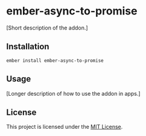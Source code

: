 ember-async-to-promise
==============================================================================

[Short description of the addon.]

Installation
------------------------------------------------------------------------------

```
ember install ember-async-to-promise
```


Usage
------------------------------------------------------------------------------

[Longer description of how to use the addon in apps.]


License
------------------------------------------------------------------------------

This project is licensed under the [MIT License](LICENSE.md).

